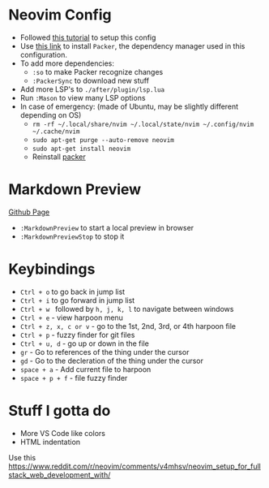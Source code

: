 # Neovim Config
- Followed [this tutorial](https://www.youtube.com/watch?v=w7i4amO_zaE) to setup this config
- Use [this link](https://github.com/wbthomason/packer.nvim) to install `Packer`, the dependency manager used in this configuration.
- To add more dependencies:
  - `:so` to make Packer recognize changes
  - `:PackerSync` to download new stuff
- Add more LSP's to `./after/plugin/lsp.lua`
- Run `:Mason` to view many LSP options
- In case of emergency: (made of Ubuntu, may be slightly different depending on OS)
  - `rm -rf ~/.local/share/nvim ~/.local/state/nvim ~/.config/nvim ~/.cache/nvim`
  - `sudo apt-get purge --auto-remove neovim`
  - `sudo apt-get install neovim`
  - Reinstall [packer](https://github.com/wbthomason/packer.nvim)

# Markdown Preview
[Github Page](https://github.com/iamcco/markdown-preview.nvim)
- `:MarkdownPreview` to start a local preview in browser
- `:MarkdownPreviewStop` to stop it

# Keybindings
- `Ctrl + o` to go back in jump list
- `Ctrl + i` to go forward in jump list
- `Ctrl + w ` followed by `h, j, k, l` to navigate between windows
- `Ctrl + e` - view harpoon menu
- `Ctrl + z, x, c or v` - go to the 1st, 2nd, 3rd, or 4th harpoon file
- `Ctrl + p` - fuzzy finder for git files
- `Ctrl + u, d` - go up or down in the file
- `gr` - Go to references of the thing under the cursor
- `gd` - Go to the decleration of the thing under the cursor
- `space + a` - Add current file to harpoon
- `space + p + f` - file fuzzy finder

# Stuff I gotta do
- More VS Code like colors
- HTML indentation

Use this https://www.reddit.com/r/neovim/comments/v4mhsv/neovim_setup_for_fullstack_web_development_with/
